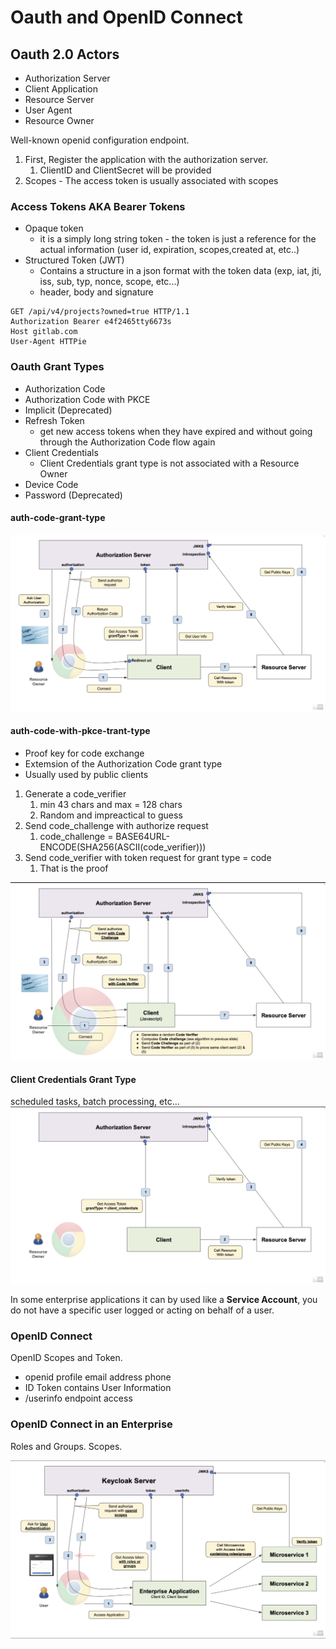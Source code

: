 # Oauth and OpenID Connect

## Oauth 2.0 Actors
* Authorization Server
* Client Application
* Resource Server
* User Agent
* Resource Owner

Well-known openid configuration endpoint.   
1. First, Register the application with the authorization server.
   1. ClientID and ClientSecret will be provided
2. Scopes - The access token is usually associated with scopes


### Access Tokens AKA Bearer Tokens
* Opaque token
  * it is a simply long string token - the token is just a reference for the actual information (user id, expiration, scopes,created at, etc..)
* Structured Token (JWT)
  * Contains a structure in a json format with the token data (exp, iat, jti, iss, sub, typ, nonce, scope, etc...)
  * header, body and signature

```
GET /api/v4/projects?owned=true HTTP/1.1
Authorization Bearer e4f2465tty6673s
Host gitlab.com
User-Agent HTTPie
```

### Oauth Grant Types
* Authorization Code
* Authorization Code with PKCE
* Implicit (Deprecated)
* Refresh Token
  * get new access tokens when they have expired and without going through the Authorization Code flow again
* Client Credentials
  * Client Credentials grant type is not associated with a Resource Owner
* Device Code
* Password (Deprecated)


#### auth-code-grant-type
![Auth Code](/course02/images/auth-code-grant-type.png)



#### auth-code-with-pkce-trant-type
* Proof key for code exchange
* Extemsion of the Authorization Code grant type
* Usually used by public clients

1. Generate a code_verifier
   1. min 43 chars and max = 128 chars
   2. Random and impreactical to guess
2. Send code_challenge with authorize request
   1. code_challenge = BASE64URL-ENCODE(SHA256(ASCII(code_verifier)))
3. Send code_verifier with token request for grant type = code
   1. That is the proof 

![Auth Code Pkce](/course02/images/auth-code-with-pkce-grant-type.png)


#### Client Credentials Grant Type
scheduled tasks, batch processing, etc...  
![Client Credentials](/course02/images/client-credentials-grant-type.png)

In some enterprise applications it can by used like a **Service Account**, you do not have a specific user logged or acting on behalf of a user.  


### OpenID Connect
OpenID Scopes and Token. 
* openid profile email address phone
* ID Token contains User Information
* /userinfo endpoint access

### OpenID Connect in an Enterprise
Roles and Groups. 
Scopes.  

![Enterprise](/course02/images/enterprise.png)